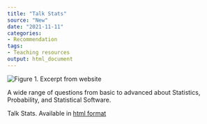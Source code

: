 ```yaml
---
title: "Talk Stats"
source: "New"
date: "2021-11-11"
categories:
- Recommendation
tags:
- Teaching resources
output: html_document
---
```


![Figure 1. Excerpt from website](http://www.pmean.com/new-images/21/talk-stats-01.png)

<div class="notes">

A wide range of questions from basic to advanced about Statistics, Probability, and Statistical Software.

Talk Stats. Available in [html format][tal1]

[tal1]: http://www.talkstats.com/

</div>
